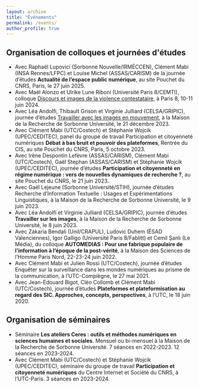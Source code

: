 ```yaml
---
layout: archive
title: "Événements"
permalink: /events/
author_profile: true
---
```


## Organisation de colloques et journées d'études

* Avec Raphaël Lupovici (Sorbonne Nouvelle/IRMÉCCEN), Clément Mabi (INSA Rennes/LFPC) et Louise Michel (ASSAS/CARISM) de la journée d’études **Actualité de l’espace public numérique**, au site Pouchet du CNRS, Paris, le 27 juin 2025.
* Avec Maël Alonzo et Ulrike Lune Riboni (Université Paris 8/CEMTI), colloque [Discours et images de la violence contestataire](https://ceres.sorbonne-universite.fr/0759525422328550060684ae1e598db3/Programme-ImagesDiscoursContestation.pdf), à Paris 8, 10-11 juin 2024.
* Avec Léa Andolfi, Thibault Grison et Virginie Julliard (CELSA/GRIPIC), journée d’études [Travailler avec les images en mouvement](https://ceres.sorbonne-universite.fr/09271516e0d20e5e919914a42c1f876b/JE_Ceres_Videos_programme.pdf), à la Maison de la Recherche de Sorbonne Université, le 21 décembre 2023.
* Avec Clément Mabi (UTC/Costech) et Stéphanie Wojcik (UPEC/CEDITEC), panel du groupe de travail Participation et citoyenneté numériques **Débat à bas bruit et pouvoir des plateformes**, Rentrée du CIS, au site Pouchet du CNRS, Paris, 5 octobre 2023.
* Avec Irène Despontin Lefèvre (ASSAS/CARISM), Clément Mabi (UTC/Costech), Gaël Stephan (ASSAS/CARISM) et Stéphanie Wojcik (UPEC/CEDITEC), journée d’études **Participation et citoyenneté en régime numérique : vers de nouvelles dynamiques de recherche ?**, au site Pouchet du CNRS, le 21 juin 2023.
* Avec Gaël Lejeune (Sorbonne Université/STIH), journée d’études Recherche d’Information Textuelle : Usages et Expérimentations Linguistiques, à la Maison de la Recherche de Sorbonne Université, le 9 juin 2023.
* Avec Léa Andolfi et Virginie Julliard (CELSA/GRIPIC), journée d’études **Travailler sur les images**, à la Maison de la Recherche de Sorbonne Université, le 8 juin 2023.
* Avec  Zakaria Bendali (Unil/CRAPUL), Ludovic Duhem (ÉSAD Valenciennes), Igor Galligo (Université Paris 8/Fablitt) et Cemil Şanlı (Le Média), du colloque **AUTOMEDIAS : Pour une fabrique populaire de l’information à l’époque de la post-vérité**, à la Maison des Sciences de l’Homme Paris Nord, 22-23-24 juin 2022.
* Avec Clément Mabi et Julien Rossi (UTC/Costech), journée d’études Enquêter sur la surveillance dans les mondes numériques au prisme de la communication, à l’UTC-Compiègne, le 27 mai 2021.
* Avec Jean-Edouard Bigot, Cléo Collomb et Clément Mabi (UTC/Costech), journée d’études **Plateformes et plateformisation au regard des SIC. Approches, concepts, perspectives**, à l’UTC, le 18 juin 2020.

## Organisation de séminaires
* Séminaire **Les ateliers Ceres : outils et méthodes numériques en sciences humaines et sociales**. Mensuel ou bi-mensuel à la Maison de la Recherche de Sorbonne Université. 7 séances en 2022-2023. 12 séances en 2023-2024.
* Avec Clément Mabi (UTC/Costech) et Stéphanie Wojcik (UPEC/CEDITEC), séminaire du groupe de travail **Participation et citoyenneté numériques** du Centre Internet et Société du CNRS, à l’UTC-Paris. 3 séances en 2023-2024.
